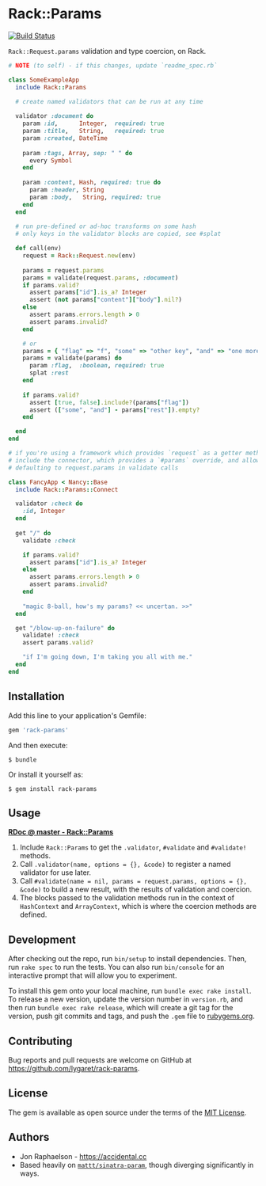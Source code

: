 # Rack::Params
[![Build Status](https://travis-ci.org/lygaret/rack-params.svg?branch=master)](https://travis-ci.org/lygaret/rack-params)

`Rack::Request.params` validation and type coercion, on Rack.

```ruby
# NOTE (to self) - if this changes, update `readme_spec.rb`

class SomeExampleApp
  include Rack::Params

  # create named validators that can be run at any time
  
  validator :document do
    param :id,      Integer,  required: true
    param :title,   String,   required: true
    param :created, DateTime
    
    param :tags, Array, sep: " " do
      every Symbol
    end
    
    param :content, Hash, required: true do
      param :header, String
      param :body,   String, required: true
    end
  end
  
  # run pre-defined or ad-hoc transforms on some hash
  # only keys in the validator blocks are copied, see #splat

  def call(env)
    request = Rack::Request.new(env)
    
    params = request.params
    params = validate(request.params, :document)
    if params.valid?
      assert params["id"].is_a? Integer
      assert (not params["content"]["body"].nil?)
    else
      assert params.errors.length > 0
      assert params.invalid?
    end

    # or
    params = { "flag" => "f", "some" => "other key", "and" => "one more" }
    params = validate(params) do
      param :flag,  :boolean, required: true
      splat :rest
    end
    
    if params.valid?
      assert [true, false].include?(params["flag"])
      assert (["some", "and"] - params["rest"]).empty?
    end

  end
end

# if you're using a framework which provides `request` as a getter method
# include the connector, which provides a `#params` override, and allows
# defaulting to request.params in validate calls

class FancyApp < Nancy::Base
  include Rack::Params::Connect

  validator :check do
    :id, Integer
  end
  
  get "/" do
    validate :check

    if params.valid?
      assert params["id"].is_a? Integer
    else
      assert params.errors.length > 0
      assert params.invalid?
    end
    
    "magic 8-ball, how's my params? << uncertan. >>"
  end

  get "/blow-up-on-failure" do
    validate! :check
    assert params.valid?

    "if I'm going down, I'm taking you all with me."
  end
end
```

## Installation

Add this line to your application's Gemfile:

```ruby
gem 'rack-params'
```

And then execute:

    $ bundle

Or install it yourself as:

    $ gem install rack-params

## Usage

**[RDoc @ master - Rack::Params](http://www.rudydoc.info/github/lygaret/master)**

1. Include `Rack::Params` to get the `.validator`, `#validate` and `#validate!` methods.
2. Call `.validator(name, options = {}, &code)` to register a named validator for use later.
3. Call `#validate(name = nil, params = request.params, options = {}, &code)` to build a new result, with the results of validation and coercion.
4. The blocks passed to the validation methods run in the context of `HashContext` and `ArrayContext`, which is where the coercion methods are defined.

## Development

After checking out the repo, run `bin/setup` to install dependencies. Then, run `rake spec` to run the tests. You can also run `bin/console` for an interactive prompt that will allow you to experiment.

To install this gem onto your local machine, run `bundle exec rake install`. To release a new version, update the version number in `version.rb`, and then run `bundle exec rake release`, which will create a git tag for the version, push git commits and tags, and push the `.gem` file to [rubygems.org](https://rubygems.org).

## Contributing

Bug reports and pull requests are welcome on GitHub at https://github.com/lygaret/rack-params.

## License

The gem is available as open source under the terms of the [MIT License](https://opensource.org/licenses/MIT).

## Authors

* Jon Raphaelson - https://accidental.cc
* Based heavily on [`mattt/sinatra-param`](https://github.com/mattt/sinatra-param), though diverging significantly in ways.

